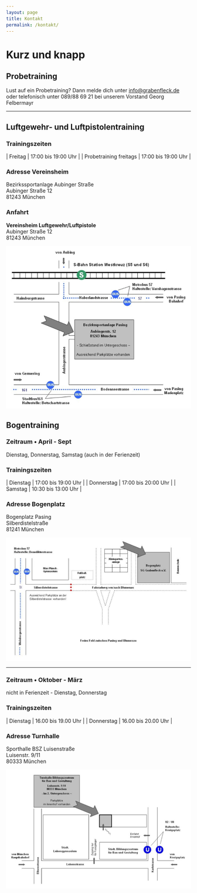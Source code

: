 ```yaml
---
layout: page
title: Kontakt
permalink: /kontakt/
---
```

# Kurz und knapp

## Probetraining

Lust auf ein Probetraining? Dann melde dich unter [info@grabenfleck.de](mailto:info@grabenfleck.de) oder telefonisch unter 089/88 69 21 bei unserem Vorstand Georg Felbermayr

---

## Luftgewehr- und Luftpistolentraining

### Trainingszeiten

| Freitag | 17:00 bis 19:00 Uhr |
| Probetraining freitags | 17:00 bis 19:00 Uhr |

### Adresse Vereinsheim

Bezirkssportanlage Aubinger Straße\
Aubinger Straße 12\
81243 München

### Anfahrt

**Vereinsheim Luftgewehr/Luftpistole**\
Aubinger Straße 12\
81243 München

![](/images/uploads/anfahrt-kugelschuetzen.jpg)

## Bogentraining

### Zeitraum • April - Sept
Dienstag, Donnerstag, Samstag (auch in der Ferienzeit)

### Trainingszeiten

| Dienstag | 17:00 bis 19:00 Uhr |
| Donnerstag | 17:00 bis 20:00 Uhr |
| Samstag | 10:30 bis 13:00 Uhr |

### Adresse Bogenplatz

Bogenplatz Pasing\
Silberdistelstraße\
81241 München

![](/images/uploads/anfahrt-bogen-sommer.jpg)

---

### Zeitraum • Oktober - März
nicht in Ferienzeit - Dienstag, Donnerstag

### Trainingszeiten

| Dienstag | 16.00 bis 19.00 Uhr |
| Donnerstag | 16.00 bis 20.00 Uhr |

### Adresse Turnhalle
Sporthalle BSZ Luisenstraße\
Luisenstr. 9/11\
80333 München

![](/images/uploads/anfahrt-bogen-winter.jpg)




